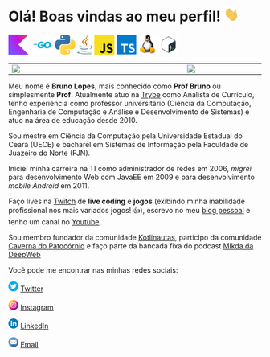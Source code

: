 # Olá! Boas vindas ao meu perfil! <img src="https://raw.githubusercontent.com/brunolopesjn/brunolopesjn/main/img/hi.gif" width="30px">

<code><img height="40" alt="Kotlin" src="https://raw.githubusercontent.com/brunolopesjn/brunolopesjn/main/img/kotlin.jpg"></code>
<code><img height="40" alt="Go" src="https://raw.githubusercontent.com/brunolopesjn/brunolopesjn/main/img/golang.png"></code>
<code><img height="40" alt="Python" src="https://raw.githubusercontent.com/brunolopesjn/brunolopesjn/main/img/python.png"></code>
<code><img height="40" alt="Java" src="https://raw.githubusercontent.com/brunolopesjn/brunolopesjn/main/img/java.png"></code>
<code><img height="40" alt="JavaScript" src="https://raw.githubusercontent.com/brunolopesjn/brunolopesjn/main/img/javascript.png"></code>
<code><img height="40" alt="TypeScript" src="https://raw.githubusercontent.com/brunolopesjn/brunolopesjn/main/img/typescript.png"></code>
<code><img height="40" alt="GNU/Linux" src="https://raw.githubusercontent.com/brunolopesjn/brunolopesjn/main/img/linux-logo.png"></code>
<code><img height="40" alt="ZSH" src="https://raw.githubusercontent.com/brunolopesjn/brunolopesjn/main/img/shell.png"></code>

<center>
  <table>
    <tr>
        <td><img width="335px" align="left" src="https://github-readme-stats.vercel.app/api/top-langs/?username=brunolopesjn&hide=html&layout=compact&theme=swift" /></td>
        <td><img width="400px" align="left" src="https://github-readme-stats.vercel.app/api?username=brunolopesjn&theme=swift"/></td>
    </tr>   
  </table>
</center> 


Meu nome é **Bruno Lopes**, mais conhecido como **Prof Bruno** ou simplesmente **Prof**. Atualmente atuo na [Trybe](https://betrybe.com) como Analista de Currículo, tenho experiência como professor universitário (Ciência da Computação, Engenharia de Computação e Análise e Desenvolvimento de Sistemas) e atuo na área de educação desde 2010.

Sou mestre em Ciência da Computação pela Universidade Estadual do Ceará (UECE) e bacharel em Sistemas de Informação pela Faculdade de Juazeiro do Norte (FJN).

Iniciei minha carreira na TI como administrador de redes em 2006, _migrei_ para desenvolvimento Web com JavaEE em 2009 e para desenvolvimento _mobile Android_ em 2011.

Faço lives na [Twitch](https://twitch.tv/profbrunolopes) de **live coding** e **jogos** (exibindo minha inabilidade profissional nos mais variados jogos! 👍), escrevo no meu [blog pessoal](https://profbrunolopes.dev.br) e tenho um canal no [Youtube](https://youtube.com/brunolopesjn).

Sou membro fundador da comunidade [Kotlinautas](https://kotlinautas.dev), participo da comunidade [Caverna do Patocórnio](https://caverna.live/) e faço parte da bancada fixa do podcast [Mlkda da DeepWeb](https://anchor.fm/mlkda-da-deepweb)

Você pode me encontrar nas minhas redes sociais:

<a href="https://twitter.com/profbrunolopes"><img src="https://raw.githubusercontent.com/brunolopesjn/brunolopesjn/main/img/twitter.png" width="20"></img></a> [Twitter](https://twitter.com/profbrunolopes)

<a href="https://www.instagram.com/profbrunolopes/"><img src="https://raw.githubusercontent.com/brunolopesjn/brunolopesjn/main/img/instagram.png" width="20"></img></a> [Instagram](https://www.instagram.com/brunolopesjn)

<a href="https://www.linkedin.com/in/profbrunolopes"><img src="https://raw.githubusercontent.com/brunolopesjn/brunolopesjn/main/img/linkedin.png" width="20"></img></a> [LinkedIn](https://www.linkedin.com/in/profbrunolopes)

<a href="mailto:contato@profbrunolopes.dev.br"><img src="https://raw.githubusercontent.com/brunolopesjn/brunolopesjn/main/img/email.png" width="20"></img></a> [Email](mailto:contato@profbrunolopes.dev.br)
